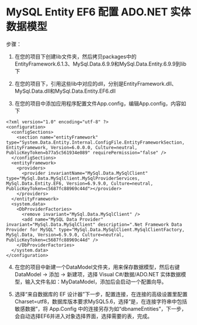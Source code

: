 # MySQL Entity EF6 配置 ADO.NET 实体数据模型

步骤：

1) 在您的项目下创建lib文件夹，然后拷贝packages中的EntityFramework.6.1.3、MySql.Data.6.9.9和MySql.Data.Entity.6.9.9到lib下

2) 在您的项目下，引用这些lib中对应的dll，分别是EntityFramework.dll、MySql.Data.dll和MySql.Data.Entity.EF6.dll

3) 在您的项目中添加应用程序配置文件App.config，编辑App.config，内容如下

```
<?xml version="1.0" encoding="utf-8" ?>
<configuration>
  <configSections>
    <section name="entityFramework" type="System.Data.Entity.Internal.ConfigFile.EntityFrameworkSection, EntityFramework, Version=6.0.0.0, Culture=neutral, PublicKeyToken=b77a5c561934e089" requirePermission="false" />
  </configSections>
  <entityFramework>
    <providers>
      <provider invariantName="MySql.Data.MySqlClient" type="MySql.Data.MySqlClient.MySqlProviderServices, MySql.Data.Entity.EF6, Version=6.9.9.0, Culture=neutral, PublicKeyToken=c5687fc88969c44d"></provider>
    </providers>
  </entityFramework>
  <system.data>
    <DbProviderFactories>
      <remove invariant="MySql.Data.MySqlClient" />
      <add name="MySQL Data Provider" invariant="MySql.Data.MySqlClient" description=".Net Framework Data Provider for MySQL" type="MySql.Data.MySqlClient.MySqlClientFactory, MySql.Data, Version=6.9.9.0, Culture=neutral, PublicKeyToken=c5687fc88969c44d" />
    </DbProviderFactories>
  </system.data>
</configuration>
```

4) 在您的项目中新建一个DataModel文件夹，用来保存数据模型，然后右键DataModel -> 添加 -> 新建项，选择 Visual C#/数据/ADO.NET 实体数据模型，输入文件名如：MyDataModel，添加后会启动一个配置向导。

5) 选择“来自数据库的 EF 设计器”下一步，配置连接，在连接的高级设置里配置Charset=utf8，数据库版本要求MySQL5.6，选择“是，在连接字符串中包括敏感数据”，将 App.Config 中的连接另存为如“dbnameEntities”，下一步，会自动选择EF6并进入对象选择界面，选择需要的表，完成。


